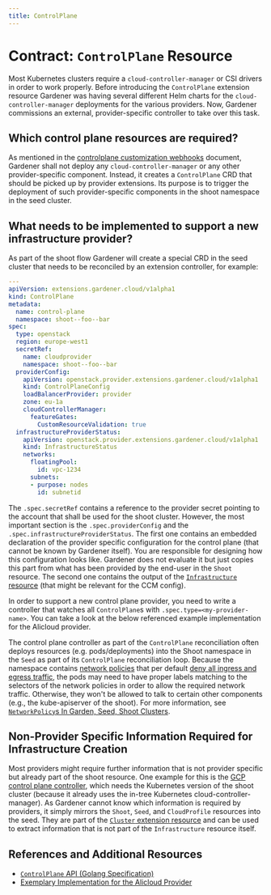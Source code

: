 ```yaml
---
title: ControlPlane
---
```


# Contract: `ControlPlane` Resource

Most Kubernetes clusters require a `cloud-controller-manager` or CSI drivers in order to work properly.
Before introducing the `ControlPlane` extension resource Gardener was having several different Helm charts for the `cloud-controller-manager` deployments for the various providers.
Now, Gardener commissions an external, provider-specific controller to take over this task.

## Which control plane resources are required?

As mentioned in the [controlplane customization webhooks](controlplane-webhooks.md) document, Gardener shall not deploy any `cloud-controller-manager` or any other provider-specific component.
Instead, it creates a `ControlPlane` CRD that should be picked up by provider extensions.
Its purpose is to trigger the deployment of such provider-specific components in the shoot namespace in the seed cluster.

## What needs to be implemented to support a new infrastructure provider?

As part of the shoot flow Gardener will create a special CRD in the seed cluster that needs to be reconciled by an extension controller, for example:

```yaml
---
apiVersion: extensions.gardener.cloud/v1alpha1
kind: ControlPlane
metadata:
  name: control-plane
  namespace: shoot--foo--bar
spec:
  type: openstack
  region: europe-west1
  secretRef:
    name: cloudprovider
    namespace: shoot--foo--bar
  providerConfig:
    apiVersion: openstack.provider.extensions.gardener.cloud/v1alpha1
    kind: ControlPlaneConfig
    loadBalancerProvider: provider
    zone: eu-1a
    cloudControllerManager:
      featureGates:
        CustomResourceValidation: true
  infrastructureProviderStatus:
    apiVersion: openstack.provider.extensions.gardener.cloud/v1alpha1
    kind: InfrastructureStatus
    networks:
      floatingPool:
        id: vpc-1234
      subnets:
      - purpose: nodes
        id: subnetid
```

The `.spec.secretRef` contains a reference to the provider secret pointing to the account that shall be used for the shoot cluster.
However, the most important section is the `.spec.providerConfig` and the `.spec.infrastructureProviderStatus`.
The first one contains an embedded declaration of the provider specific configuration for the control plane (that cannot be known by Gardener itself).
You are responsible for designing how this configuration looks like.
Gardener does not evaluate it but just copies this part from what has been provided by the end-user in the `Shoot` resource.
The second one contains the output of the [`Infrastructure` resource](infrastructure.md) (that might be relevant for the CCM config).

In order to support a new control plane provider, you need to write a controller that watches all `ControlPlane`s with `.spec.type=<my-provider-name>`.
You can take a look at the below referenced example implementation for the Alicloud provider.

The control plane controller as part of the `ControlPlane` reconciliation often deploys resources (e.g. pods/deployments) into the Shoot namespace in the `Seed` as part of its `ControlPlane` reconciliation loop.
Because the namespace contains [network policies](https://kubernetes.io/docs/concepts/services-networking/network-policies/) that per default [deny all ingress and egress traffic](https://kubernetes.io/docs/concepts/services-networking/network-policies/#default-deny-all-ingress-and-all-egress-traffic),
the pods may need to have proper labels matching to the selectors of the network policies in order to allow the required network traffic.
Otherwise, they won't be allowed to talk to certain other components (e.g., the kube-apiserver of the shoot).
For more information, see [`NetworkPolicy`s In Garden, Seed, Shoot Clusters](../operations/network_policies.md).

## Non-Provider Specific Information Required for Infrastructure Creation

Most providers might require further information that is not provider specific but already part of the shoot resource.
One example for this is the [GCP control plane controller](https://github.com/gardener/gardener-extension-provider-gcp/tree/master/pkg/controller/controlplane), which needs the Kubernetes version of the shoot cluster (because it already uses the in-tree Kubernetes cloud-controller-manager).
As Gardener cannot know which information is required by providers, it simply mirrors the `Shoot`, `Seed`, and `CloudProfile` resources into the seed.
They are part of the [`Cluster` extension resource](cluster.md) and can be used to extract information that is not part of the `Infrastructure` resource itself.

## References and Additional Resources

* [`ControlPlane` API (Golang Specification)](../../pkg/apis/extensions/v1alpha1/types_controlplane.go)
* [Exemplary Implementation for the Alicloud Provider](https://github.com/gardener/gardener-extension-provider-alicloud/tree/master/pkg/controller/controlplane)
